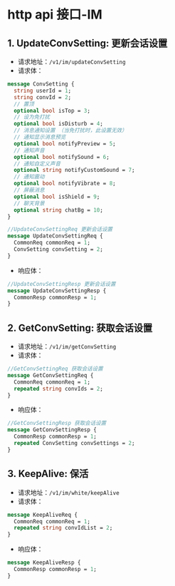 # http api 接口-IM

## 1. UpdateConvSetting: 更新会话设置

- 请求地址：`/v1/im/updateConvSetting`
- 请求体：

```protobuf
message ConvSetting {
  string userId = 1;
  string convId = 2;
  // 置顶
  optional bool isTop = 3;
  // 设为免打扰
  optional bool isDisturb = 4;
  // 消息通知设置 （当免打扰时，此设置无效）
  // 通知显示消息预览
  optional bool notifyPreview = 5;
  // 通知声音
  optional bool notifySound = 6;
  // 通知自定义声音
  optional string notifyCustomSound = 7;
  // 通知震动
  optional bool notifyVibrate = 8;
  // 屏蔽消息
  optional bool isShield = 9;
  // 聊天背景
  optional string chatBg = 10;
}

//UpdateConvSettingReq 更新会话设置
message UpdateConvSettingReq {
  CommonReq commonReq = 1;
  ConvSetting convSetting = 2;
}
```

- 响应体：

```protobuf
//UpdateConvSettingResp 更新会话设置
message UpdateConvSettingResp {
  CommonResp commonResp = 1;
}
```

## 2. GetConvSetting: 获取会话设置

- 请求地址：`/v1/im/getConvSetting`
- 请求体：

```protobuf
//GetConvSettingReq 获取会话设置
message GetConvSettingReq {
  CommonReq commonReq = 1;
  repeated string convIds = 2;
}
```

- 响应体：

```protobuf
//GetConvSettingResp 获取会话设置
message GetConvSettingResp {
  CommonResp commonResp = 1;
  repeated ConvSetting convSettings = 2;
}
```

## 3. KeepAlive: 保活

- 请求地址：`/v1/im/white/keepAlive`
- 请求体：

```protobuf
message KeepAliveReq {
  CommonReq commonReq = 1;
  repeated string convIdList = 2;
}
```

- 响应体：

```protobuf
message KeepAliveResp {
  CommonResp commonResp = 1;
}
```